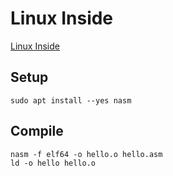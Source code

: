 # Linux Inside

[Linux Inside](https://0xax.gitbooks.io/linux-insides/content/)

## Setup

```
sudo apt install --yes nasm
```

## Compile

```
nasm -f elf64 -o hello.o hello.asm
ld -o hello hello.o
```
